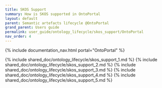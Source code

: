 ```yaml
---
title: SKOS Support
summary: How is SKOS supported in OntoPortal
layout: default
parent: Semantic artefacts lifecycle @OntoPortal
grand_parent: Users guide
permalink: user_guide/ontology_lifecycle/skos_support/OntoPortal
nav_order: 4
---
```


{% include documentation_nav.html portal="OntoPortal"  %}

{% include shared_doc/ontology_lifecycle/skos_support_1.md  %}
{% include shared_doc/ontology_lifecycle/skos_support_2.md  %}
{% include shared_doc/ontology_lifecycle/skos_support_3.md  %}
{% include shared_doc/ontology_lifecycle/skos_support_4.md  %}
{% include shared_doc/ontology_lifecycle/skos_support_5.md  %}